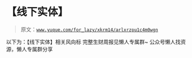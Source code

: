 # 【线下实体】

> 原文：[`www.yuque.com/for_lazy/xkrm14/arlxrzpu1c4m0wgn`](https://www.yuque.com/for_lazy/xkrm14/arlxrzpu1c4m0wgn)

<ne-p id="u997c712f" data-lake-id="u997c712f"><ne-text id="ue35f1e6a">以下为：【线下实体】相关风向标</ne-text></ne-p> <ne-p id="uaf05acc6" data-lake-id="uaf05acc6"><ne-text id="u536bee5f">完整生财周报见懒人专属群~</ne-text></ne-p> <ne-p id="ue3b9439c" data-lake-id="ue3b9439c"><ne-text id="u9f50ed94">公众号懒人找资源，懒人专属群分享</ne-text></ne-p>